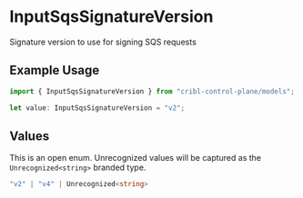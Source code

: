 # InputSqsSignatureVersion

Signature version to use for signing SQS requests

## Example Usage

```typescript
import { InputSqsSignatureVersion } from "cribl-control-plane/models";

let value: InputSqsSignatureVersion = "v2";
```

## Values

This is an open enum. Unrecognized values will be captured as the `Unrecognized<string>` branded type.

```typescript
"v2" | "v4" | Unrecognized<string>
```